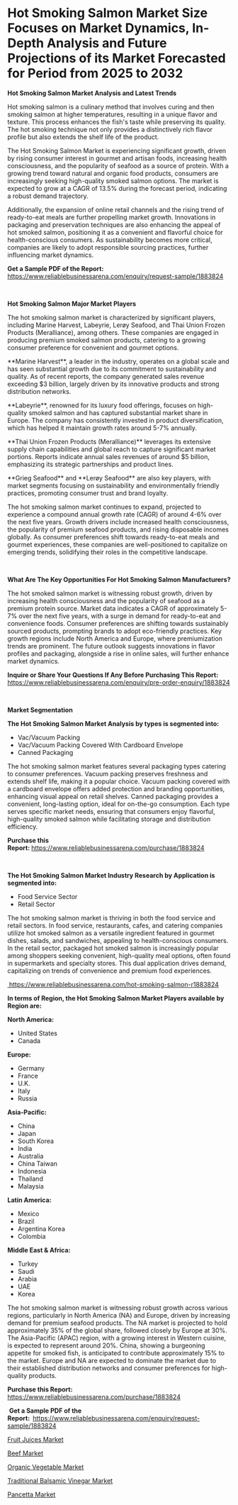 <p><h1>Hot Smoking Salmon Market Size Focuses on Market Dynamics, In-Depth Analysis and Future Projections of its Market Forecasted for Period from 2025 to 2032</h1></p><p><strong>Hot Smoking Salmon Market Analysis and Latest Trends</strong></p>
<p><p>Hot smoking salmon is a culinary method that involves curing and then smoking salmon at higher temperatures, resulting in a unique flavor and texture. This process enhances the fish's taste while preserving its quality. The hot smoking technique not only provides a distinctively rich flavor profile but also extends the shelf life of the product.</p><p>The Hot Smoking Salmon Market is experiencing significant growth, driven by rising consumer interest in gourmet and artisan foods, increasing health consciousness, and the popularity of seafood as a source of protein. With a growing trend toward natural and organic food products, consumers are increasingly seeking high-quality smoked salmon options. The market is expected to grow at a CAGR of 13.5% during the forecast period, indicating a robust demand trajectory.</p><p>Additionally, the expansion of online retail channels and the rising trend of ready-to-eat meals are further propelling market growth. Innovations in packaging and preservation techniques are also enhancing the appeal of hot smoked salmon, positioning it as a convenient and flavorful choice for health-conscious consumers. As sustainability becomes more critical, companies are likely to adopt responsible sourcing practices, further influencing market dynamics.</p></p>
<p><strong>Get a Sample PDF of the Report:&nbsp;</strong> <a href="https://www.reliablebusinessarena.com/enquiry/request-sample/1883824?utm_campaign=2112&utm_medium=2&utm_source=Github&utm_content=ia&utm_term=07042025&utm_id=hot-smoking-salmon">https://www.reliablebusinessarena.com/enquiry/request-sample/1883824</a></p>
<p>&nbsp;</p>
<p><strong>Hot Smoking Salmon Major Market Players</strong></p>
<p><p>The hot smoking salmon market is characterized by significant players, including Marine Harvest, Labeyrie, Lerøy Seafood, and Thai Union Frozen Products (Meralliance), among others. These companies are engaged in producing premium smoked salmon products, catering to a growing consumer preference for convenient and gourmet options.</p><p>**Marine Harvest**, a leader in the industry, operates on a global scale and has seen substantial growth due to its commitment to sustainability and quality. As of recent reports, the company generated sales revenue exceeding $3 billion, largely driven by its innovative products and strong distribution networks.</p><p>**Labeyrie**, renowned for its luxury food offerings, focuses on high-quality smoked salmon and has captured substantial market share in Europe. The company has consistently invested in product diversification, which has helped it maintain growth rates around 5-7% annually.</p><p>**Thai Union Frozen Products (Meralliance)** leverages its extensive supply chain capabilities and global reach to capture significant market portions. Reports indicate annual sales revenues of around $5 billion, emphasizing its strategic partnerships and product lines.</p><p>**Grieg Seafood** and **Lerøy Seafood** are also key players, with market segments focusing on sustainability and environmentally friendly practices, promoting consumer trust and brand loyalty.</p><p>The hot smoking salmon market continues to expand, projected to experience a compound annual growth rate (CAGR) of around 4-6% over the next five years. Growth drivers include increased health consciousness, the popularity of premium seafood products, and rising disposable incomes globally. As consumer preferences shift towards ready-to-eat meals and gourmet experiences, these companies are well-positioned to capitalize on emerging trends, solidifying their roles in the competitive landscape.</p></p>
<p>&nbsp;</p>
<p><strong>What Are The Key Opportunities For Hot Smoking Salmon Manufacturers?</strong></p>
<p><p>The hot smoked salmon market is witnessing robust growth, driven by increasing health consciousness and the popularity of seafood as a premium protein source. Market data indicates a CAGR of approximately 5-7% over the next five years, with a surge in demand for ready-to-eat and convenience foods. Consumer preferences are shifting towards sustainably sourced products, prompting brands to adopt eco-friendly practices. Key growth regions include North America and Europe, where premiumization trends are prominent. The future outlook suggests innovations in flavor profiles and packaging, alongside a rise in online sales, will further enhance market dynamics.</p></p>
<p><strong>Inquire or Share Your Questions If Any Before Purchasing This Report:</strong> <a href="https://www.reliablebusinessarena.com/enquiry/pre-order-enquiry/1883824?utm_campaign=2112&utm_medium=2&utm_source=Github&utm_content=ia&utm_term=07042025&utm_id=hot-smoking-salmon">https://www.reliablebusinessarena.com/enquiry/pre-order-enquiry/1883824</a></p>
<p>&nbsp;</p>
<p><strong>Market Segmentation</strong></p>
<p><strong>The Hot Smoking Salmon Market Analysis by types is segmented into:</strong></p>
<p><ul><li>Vac/Vacuum Packing</li><li>Vac/Vacuum Packing Covered With Cardboard Envelope</li><li>Canned Packaging</li></ul></p>
<p><p>The hot smoking salmon market features several packaging types catering to consumer preferences. Vacuum packing preserves freshness and extends shelf life, making it a popular choice. Vacuum packing covered with a cardboard envelope offers added protection and branding opportunities, enhancing visual appeal on retail shelves. Canned packaging provides a convenient, long-lasting option, ideal for on-the-go consumption. Each type serves specific market needs, ensuring that consumers enjoy flavorful, high-quality smoked salmon while facilitating storage and distribution efficiency.</p></p>
<p><strong>Purchase this Report:&nbsp;</strong><a href="https://www.reliablebusinessarena.com/purchase/1883824?utm_campaign=2112&utm_medium=2&utm_source=Github&utm_content=ia&utm_term=07042025&utm_id=hot-smoking-salmon">https://www.reliablebusinessarena.com/purchase/1883824</a></p>
<p>&nbsp;</p>
<p><strong>The Hot Smoking Salmon Market Industry Research by Application is segmented into:</strong></p>
<p><ul><li>Food Service Sector</li><li>Retail Sector</li></ul></p>
<p><p>The hot smoking salmon market is thriving in both the food service and retail sectors. In food service, restaurants, cafes, and catering companies utilize hot smoked salmon as a versatile ingredient featured in gourmet dishes, salads, and sandwiches, appealing to health-conscious consumers. In the retail sector, packaged hot smoked salmon is increasingly popular among shoppers seeking convenient, high-quality meal options, often found in supermarkets and specialty stores. This dual application drives demand, capitalizing on trends of convenience and premium food experiences.</p></p>
<p><a href="https://www.reliablebusinessarena.com/hot-smoking-salmon-r1883824?utm_campaign=2112&utm_medium=2&utm_source=Github&utm_content=ia&utm_term=07042025&utm_id=hot-smoking-salmon">&nbsp;https://www.reliablebusinessarena.com/hot-smoking-salmon-r1883824</a></p>
<p><strong>In terms of Region, the Hot Smoking Salmon Market Players available by Region are:</strong></p>
<p>
    <p> <strong> North America: </strong>
        <ul>
            <li>United States</li>
            <li>Canada</li>
        </ul>
        </p> 
    <p> <strong> Europe: </strong>
        <ul>
            <li>Germany</li>
            <li>France</li>
            <li>U.K.</li>
            <li>Italy</li>
            <li>Russia</li>
        </ul>
        </p> 
    <p> <strong> Asia-Pacific: </strong>
        <ul>
            <li>China</li>
            <li>Japan</li>
            <li>South Korea</li>
            <li>India</li>
            <li>Australia</li>
            <li>China Taiwan</li>
            <li>Indonesia</li>
            <li>Thailand</li>
            <li>Malaysia</li>
        </ul>
        </p> 
    <p> <strong> Latin America: </strong>
        <ul>
            <li>Mexico</li>
            <li>Brazil</li>
            <li>Argentina Korea</li>
            <li>Colombia</li>
        </ul>
        </p> 
    <p> <strong> Middle East & Africa: </strong>
        <ul>
            <li>Turkey</li>
            <li>Saudi</li>
            <li>Arabia</li>
            <li>UAE</li>
            <li>Korea</li>
        </ul>
    </p>
    </p>
<p><p>The hot smoking salmon market is witnessing robust growth across various regions, particularly in North America (NA) and Europe, driven by increasing demand for premium seafood products. The NA market is projected to hold approximately 35% of the global share, followed closely by Europe at 30%. The Asia-Pacific (APAC) region, with a growing interest in Western cuisine, is expected to represent around 20%. China, showing a burgeoning appetite for smoked fish, is anticipated to contribute approximately 15% to the market. Europe and NA are expected to dominate the market due to their established distribution networks and consumer preferences for high-quality products.</p></p>
<p><strong>Purchase this Report: </strong><a href="https://www.reliablebusinessarena.com/purchase/1883824?utm_campaign=2112&utm_medium=2&utm_source=Github&utm_content=ia&utm_term=07042025&utm_id=hot-smoking-salmon">https://www.reliablebusinessarena.com/purchase/1883824</a></p>
<p>&nbsp;<strong>Get a Sample PDF of the Report:&nbsp;&nbsp;</strong><a href="https://www.reliablebusinessarena.com/enquiry/request-sample/1883824?utm_campaign=2112&utm_medium=2&utm_source=Github&utm_content=ia&utm_term=07042025&utm_id=hot-smoking-salmon">https://www.reliablebusinessarena.com/enquiry/request-sample/1883824</a></p>
<p><strong></strong></p>
<p><p><a href="https://github.com/failarustic/Market-Research-Report-List-1/blob/main/fruit-juices-market.md?utm_campaign=2112&utm_medium=2&utm_source=Github&utm_content=ia&utm_term=07042025&utm_id=hot-smoking-salmon">Fruit Juices Market</a></p><p><a href="https://github.com/hiwanatalak/Market-Research-Report-List-1/blob/main/beef-market.md?utm_campaign=2112&utm_medium=2&utm_source=Github&utm_content=ia&utm_term=07042025&utm_id=hot-smoking-salmon">Beef Market</a></p><p><a href="https://github.com/damjiederyd/Market-Research-Report-List-1/blob/main/organic-vegetable-market.md?utm_campaign=2112&utm_medium=2&utm_source=Github&utm_content=ia&utm_term=07042025&utm_id=hot-smoking-salmon">Organic Vegetable Market</a></p><p><a href="https://github.com/maaniwilka9y/Market-Research-Report-List-1/blob/main/traditional-balsamic-vinegar-market.md?utm_campaign=2112&utm_medium=2&utm_source=Github&utm_content=ia&utm_term=07042025&utm_id=hot-smoking-salmon">Traditional Balsamic Vinegar Market</a></p><p><a href="https://github.com/claracpegios/Market-Research-Report-List-1/blob/main/pancetta-market.md?utm_campaign=2112&utm_medium=2&utm_source=Github&utm_content=ia&utm_term=07042025&utm_id=hot-smoking-salmon">Pancetta Market</a></p></p>